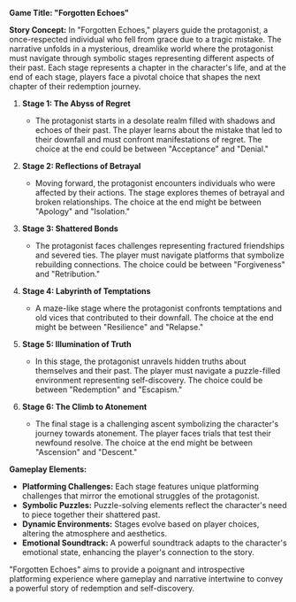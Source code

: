 **Game Title: "Forgotten Echoes"**

**Story Concept:**
In "Forgotten Echoes," players guide the protagonist, a once-respected individual who fell from grace due to a tragic mistake. The narrative unfolds in a mysterious, dreamlike world where the protagonist must navigate through symbolic stages representing different aspects of their past. Each stage represents a chapter in the character's life, and at the end of each stage, players face a pivotal choice that shapes the next chapter of their redemption journey.

1. **Stage 1: The Abyss of Regret**
   - The protagonist starts in a desolate realm filled with shadows and echoes of their past. The player learns about the mistake that led to their downfall and must confront manifestations of regret. The choice at the end could be between "Acceptance" and "Denial."

2. **Stage 2: Reflections of Betrayal**
   - Moving forward, the protagonist encounters individuals who were affected by their actions. The stage explores themes of betrayal and broken relationships. The choice at the end might be between "Apology" and "Isolation."

3. **Stage 3: Shattered Bonds**
   - The protagonist faces challenges representing fractured friendships and severed ties. The player must navigate platforms that symbolize rebuilding connections. The choice could be between "Forgiveness" and "Retribution."

4. **Stage 4: Labyrinth of Temptations**
   - A maze-like stage where the protagonist confronts temptations and old vices that contributed to their downfall. The choice at the end might be between "Resilience" and "Relapse."

5. **Stage 5: Illumination of Truth**
   - In this stage, the protagonist unravels hidden truths about themselves and their past. The player must navigate a puzzle-filled environment representing self-discovery. The choice could be between "Redemption" and "Escapism."

6. **Stage 6: The Climb to Atonement**
   - The final stage is a challenging ascent symbolizing the character's journey towards atonement. The player faces trials that test their newfound resolve. The choice at the end might be between "Ascension" and "Descent."

**Gameplay Elements:**
- **Platforming Challenges:** Each stage features unique platforming challenges that mirror the emotional struggles of the protagonist.
- **Symbolic Puzzles:** Puzzle-solving elements reflect the character's need to piece together their shattered past.
- **Dynamic Environments:** Stages evolve based on player choices, altering the atmosphere and aesthetics.
- **Emotional Soundtrack:** A powerful soundtrack adapts to the character's emotional state, enhancing the player's connection to the story.

"Forgotten Echoes" aims to provide a poignant and introspective platforming experience where gameplay and narrative intertwine to convey a powerful story of redemption and self-discovery.